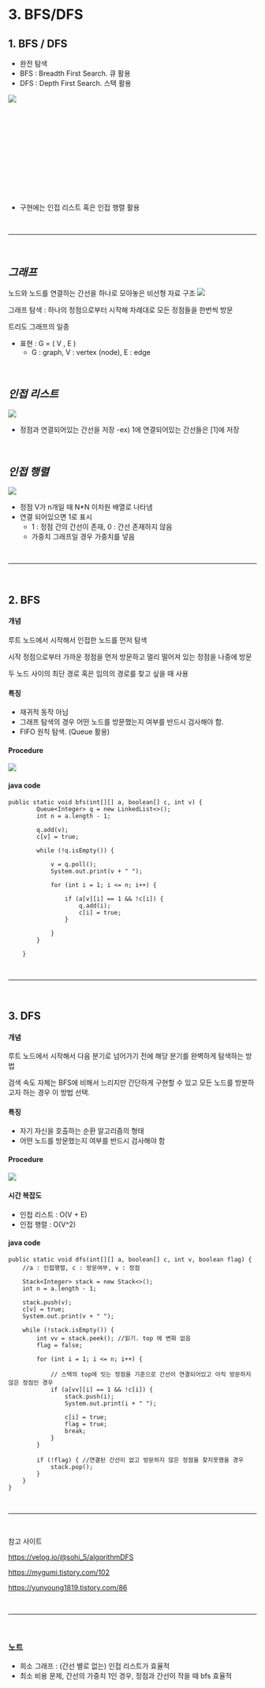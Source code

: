# 3. BFS/DFS

## 1. BFS / DFS
- 완전 탐색
- BFS : Breadth First Search. 큐 활용
- DFS : Depth First Search. 스택 활용
<img src="./src/4_1.gif" style="float:left"/>
<br><br>    <br>    <br>    <br>    <br>  <br>    <br>    <br>      <br>    <br>    <br>    

- 구현에는 인접 리스트 혹은 인접 행렬 활용

<u> <br> </u>
<hr/>
<u> <br> </u>

## *그래프*
노드와 노드를 연결하는 간선을 하나로 모아놓은 비선형 자료 구조
<img src="./src/4_2.png"/>

그래프 탐색 : 하나의 정점으로부터 시작해 차례대로 모든 정점들을 한번씩 방문

트리도 그래프의 일종
- 표현 : G = ( V , E )
    - G : graph, V : vertex (node), E : edge

<br>

## *인접 리스트*
<img src="./src/4_5.png" />

- 정점과 연결되어있는 간선을 저장
    -ex) 1에 연결되어있는 간선들은 [1]에 저장 

<br>

## *인접 행렬*
<img src="./src/4_4.png" />

- 정점 V가 n개일 때 N*N 이차원 배열로 나타냄
- 연결 되어있으면 1로 표시
    - 1 : 정점 간의 간선이 존재, 0 : 간선 존재하지 않음
    - 가중치 그래프일 경우 가중치를 넣음

<u> <br> </u>
<hr/>
<u> <br> </u>

## 2. BFS
#### 개념
루트 노드에서 시작해서 인접한 노드를 먼저 탐색

시작 정점으로부터 가까운 정점을 먼저 방문하고 멀리 떨어져 있는 정점을 나중에 방문

두 노드 사이의 최단 경로 혹은 임의의 경로를 찾고 싶을 때 사용

#### 특징
- 재귀적 동작 아님
- 그래프 탐색의 경우 어떤 노드를 방문했는지 여부를 반드시 검사해야 함.
- FIFO 원칙 탐색. (Queue 활용)

#### Procedure
<img src="./src/4_6.png"/>

#### java code
```
public static void bfs(int[][] a, boolean[] c, int v) {
		Queue<Integer> q = new LinkedList<>();
		int n = a.length - 1;

		q.add(v);
		c[v] = true;

		while (!q.isEmpty()) {

			v = q.poll();
			System.out.print(v + " ");
			
			for (int i = 1; i <= n; i++) {

				if (a[v][i] == 1 && !c[i]) {
					q.add(i);
					c[i] = true;
				}

			}
		}

	}

```

<u> <br> </u>
<hr/>
<u> <br> </u>

## 3. DFS
#### 개념
루트 노드에서 시작해서 다음 분기로 넘어가기 전에 해당 분기를 완벽하게 탐색하는 방법

검색 속도 자체는 BFS에 비해서 느리지만 간단하게 구현할 수 있고 모든 노드를 방분하고자 하는 경우 이 방법 선택.

#### 특징
- 자기 자신을 호출하는 순환 알고리즘의 형태
- 어떤 노드를 방문했는지 여부를 반드시 검사해야 함

#### Procedure
<img src="./src/4_3.png"/>

#### 시간 복잡도
- 인접 리스트 : O(V + E)
- 인접 행렬 : O(V^2)

#### java code
```
public static void dfs(int[][] a, boolean[] c, int v, boolean flag) { 
    //a : 인접행렬, c : 방문여부, v : 정점

    Stack<Integer> stack = new Stack<>(); 
    int n = a.length - 1; 

    stack.push(v); 
    c[v] = true; 
    System.out.print(v + " "); 

    while (!stack.isEmpty()) { 
        int vv = stack.peek(); //읽기. top 에 변화 없음
        flag = false; 

        for (int i = 1; i <= n; i++) { 

            // 스택의 top에 잇는 정점을 기준으로 간선이 연결되어있고 아직 방문하지 않은 정점인 경우
            if (a[vv][i] == 1 && !c[i]) { 
                stack.push(i); 
                System.out.print(i + " "); 

                c[i] = true; 
                flag = true; 
                break; 
            } 
        } 

        if (!flag) { //연결된 간선이 없고 방문하지 않은 정점을 찾지못했을 경우
            stack.pop();
        } 
    } 
}

```

<u> <br> </u>
<hr />
<u> <br> </u>

참고 사이트

https://velog.io/@sohi_5/algorithmDFS

https://mygumi.tistory.com/102

https://yunyoung1819.tistory.com/86

<u> <br> </u>
<hr />
<u> <br> </u>

### 노트
- 희소 그래프 : (간선 별로 없는) 인접 리스트가 효율적
- 최소 비용 문제, 간선의 가중치 1인 경우, 정점과 간선이 작을 때 bfs 효율적